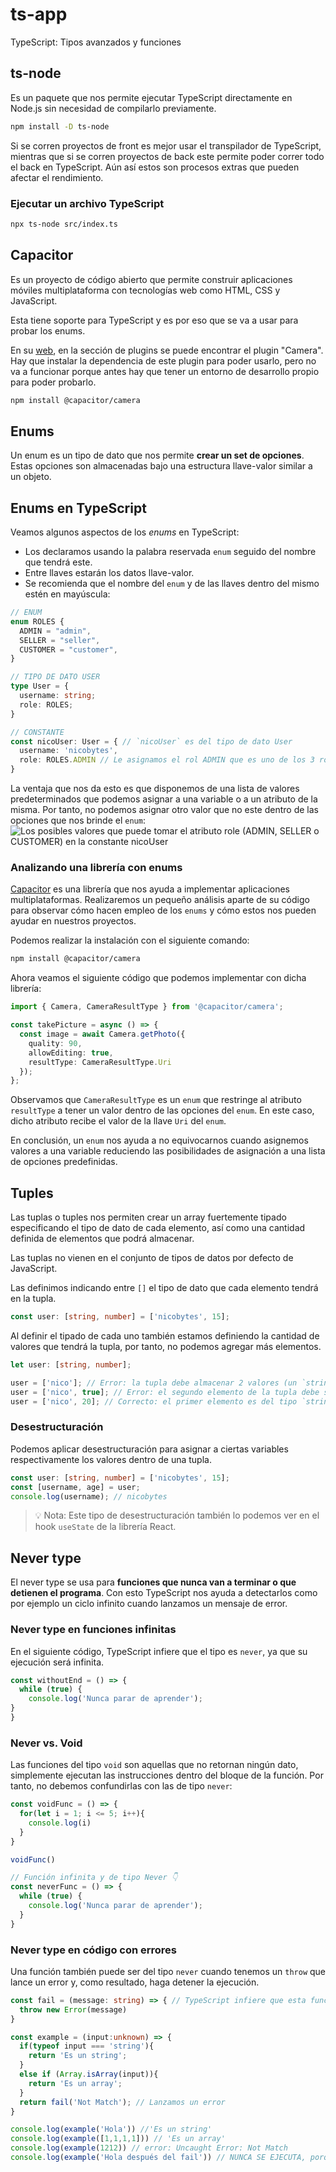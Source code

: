 # ts-app

TypeScript: Tipos avanzados y funciones

## ts-node

Es un paquete que nos permite ejecutar TypeScript directamente en Node.js sin necesidad de compilarlo previamente.

```bash
npm install -D ts-node
```

Si se corren proyectos de front es mejor usar el transpilador de TypeScript, mientras que si se corren proyectos de back este permite poder correr todo el back en TypeScript. Aún así estos son procesos extras que pueden afectar el rendimiento.

### Ejecutar un archivo TypeScript

```bash
npx ts-node src/index.ts
```

## Capacitor

Es un proyecto de código abierto que permite construir aplicaciones móviles multiplataforma con tecnologías web como HTML, CSS y JavaScript.

Esta tiene soporte para TypeScript y es por eso que se va a usar para probar los enums.

En su [web](https://capacitorjs.com/), en la sección de plugins se puede encontrar el plugin "Camera". Hay que instalar la dependencia de este plugin para poder usarlo, pero no va a funcionar porque antes hay que tener un entorno de desarrollo propio para poder probarlo.

```bash
npm install @capacitor/camera
```

## Enums

Un enum es un tipo de dato que nos permite **crear un set de opciones**. Estas opciones son almacenadas bajo una estructura llave-valor similar a un objeto.

## Enums en TypeScript

Veamos algunos aspectos de los _enums_ en TypeScript:

- Los declaramos usando la palabra reservada `enum` seguido del nombre que tendrá este.
- Entre llaves estarán los datos llave-valor.
- Se recomienda que el nombre del `enum` y de las llaves dentro del mismo estén en mayúscula:

```typescript
// ENUM
enum ROLES {
  ADMIN = "admin",
  SELLER = "seller",
  CUSTOMER = "customer",
}

// TIPO DE DATO USER
type User = {
  username: string;
  role: ROLES;
}

// CONSTANTE
const nicoUser: User = { // `nicoUser` es del tipo de dato User
  username: 'nicobytes',
  role: ROLES.ADMIN // Le asignamos el rol ADMIN que es uno de los 3 roles disponibles
}
```

La ventaja que nos da esto es que disponemos de una lista de valores predeterminados que podemos asignar a una variable o a un atributo de la misma. Por tanto, no podemos asignar otro valor que no este dentro de las opciones que nos brinde el `enum`:  
![Los posibles valores que puede tomar el atributo role (ADMIN, SELLER o CUSTOMER) en la constante nicoUser](https://static.platzi.com/media/articlases/Images/06-los-posibles-valores-que-puede-tomar-el-atributo-role-en-la-constante-nicouser-curso-de-typescript-tipos-avanzados-y-funciones.png)

### Analizando una librería con enums

[Capacitor](https://capacitorjs.com/) es una librería que nos ayuda a implementar aplicaciones multiplataformas. Realizaremos un pequeño análisis aparte de su código para observar cómo hacen empleo de los `enums` y cómo estos nos pueden ayudar en nuestros proyectos.

Podemos realizar la instalación con el siguiente comando:

```bash
npm install @capacitor/camera
```

Ahora veamos el siguiente código que podemos implementar con dicha librería:

```typescript
import { Camera, CameraResultType } from '@capacitor/camera';

const takePicture = async () => {
  const image = await Camera.getPhoto({
    quality: 90,
    allowEditing: true,
    resultType: CameraResultType.Uri
  });
};
```

Observamos que `CameraResultType` es un `enum` que restringe al atributo `resultType` a tener un valor dentro de las opciones del `enum`. En este caso, dicho atributo recibe el valor de la llave `Uri` del `enum`.

En conclusión, un `enum` nos ayuda a no equivocarnos cuando asignemos valores a una variable reduciendo las posibilidades de asignación a una lista de opciones predefinidas.

## Tuples

Las tuplas o tuples nos permiten crear un array fuertemente tipado especificando el tipo de dato de cada elemento, así como una cantidad definida de elementos que podrá almacenar.

Las tuplas no vienen en el conjunto de tipos de datos por defecto de JavaScript.

Las definimos indicando entre `[]` el tipo de dato que cada elemento tendrá en la tupla.

```typescript
const user: [string, number] = ['nicobytes', 15];
```

Al definir el tipado de cada uno también estamos definiendo la cantidad de valores que tendrá la tupla, por tanto, no podemos agregar más elementos.

```typescript
let user: [string, number];

user = ['nico']; // Error: la tupla debe almacenar 2 valores (un `string` y un `number`)
user = ['nico', true]; // Error: el segundo elemento de la tupla debe ser del tipo `number`
user = ['nico', 20]; // Correcto: el primer elemento es del tipo `string` y el segundo de tipo `number`
```

### Desestructuración

Podemos aplicar desestructuración para asignar a ciertas variables respectivamente los valores dentro de una tupla.

```typescript
const user: [string, number] = ['nicobytes', 15];
const [username, age] = user;
console.log(username); // nicobytes
```

> 💡 Nota: Este tipo de desestructuración también lo podemos ver en el hook `useState` de la librería React.

## Never type

El never type se usa para **funciones que nunca van a terminar o que detienen el programa**. Con esto TypeScript nos ayuda a detectarlos como por ejemplo un ciclo infinito cuando lanzamos un mensaje de error.

### Never type en funciones infinitas

En el siguiente código, TypeScript infiere que el tipo es `never`, ya que su ejecución será infinita.

```typescript
const withoutEnd = () => {
  while (true) {
    console.log('Nunca parar de aprender');
}
}
```

### Never vs. Void

Las funciones del tipo `void` son aquellas que no retornan ningún dato, simplemente ejecutan las instrucciones dentro del bloque de la función. Por tanto, no debemos confundirlas con las de tipo `never`:

```typescript
const voidFunc = () => {
  for(let i = 1; i <= 5; i++){
    console.log(i)
  }
}

voidFunc()

// Función infinita y de tipo Never 👇
const neverFunc = () => {
  while (true) {
    console.log('Nunca parar de aprender');
  }
}
```

### Never type en código con errores

Una función también puede ser del tipo `never` cuando tenemos un `throw` que lance un error y, como resultado, haga detener la ejecución.

```typescript
const fail = (message: string) => { // TypeScript infiere que esta función se de tipo `never`
  throw new Error(message)
}

const example = (input:unknown) => {
  if(typeof input === 'string'){
    return 'Es un string';
  }
  else if (Array.isArray(input)){
    return 'Es un array';
  }
  return fail('Not Match'); // Lanzamos un error
}

console.log(example('Hola')) //'Es un string'
console.log(example([1,1,1,1])) // 'Es un array'
console.log(example(1212)) // error: Uncaught Error: Not Match
console.log(example('Hola después del fail')) // NUNCA SE EJECUTA, porque se lanzó un error previamente
```

